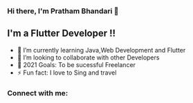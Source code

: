 ### Hi there, I'm Pratham Bhandari 👋


## I'm a Flutter Developer !!

- 🌱 I’m currently learning Java,Web Development and Flutter
- 👯 I’m looking to collaborate with other Developers
- 🥅 2021 Goals: To be sucessful Freelancer
- ⚡ Fun fact: I love to Sing and travel

### Connect with me:

<!-- [<img align
[<img align="left" alt="pratham | Twitter" width="22px" src="http://assets.stickpng.com/images/580b57fcd9996e24bc43c53e.png" />][twitter]
[<img align="left" alt="pratham | LinkedIn" width="22px" src="https://image.flaticon.com/icons/png/512/174/174857.png" />][linkedin]
[<img align="left" alt="pratham | Instagram" width="22px" src="https://www.pngjoy.com/pngm/30/718475_social-media-new-instagram-logo-png-transparent-background.png" />][instagram]

<br />

### Languages and Tools:

<img align="left" alt="Flutter" width="26px" src="https://cdn.iconscout.com/icon/free/png-512/flutter-2038877-1720090.png" />
<img align="left" alt="Dart" width="26px" src="https://www.kindpng.com/picc/m/176-1766554_dart-programming-language-logo-hd-png-download.png" />
<img align="left" alt="Firebase" width="26px" src="https://cdn.icon-icons.com/icons2/691/PNG/512/google_firebase_icon-icons.com_61474.png" />
<img align="left" alt="Visual Studio Code" width="26px" src="https://raw.githubusercontent.com/github/explore/80688e429a7d4ef2fca1e82350fe8e3517d3494d/topics/visual-studio-code/visual-studio-code.png" />
<img align="left" alt="GitHub" width="26px" src="https://raw.githubusercontent.com/github/explore/78df643247d429f6cc873026c0622819ad797942/topics/github/github.png" />
<img align="left" alt="Terminal" width="26px" src="https://raw.githubusercontent.com/github/explore/80688e429a7d4ef2fca1e82350fe8e3517d3494d/topics/terminal/terminal.png" />
<br />
<br />

---


<img align="left" alt="codeSTACKr's GitHub Stats" src="https://github-readme-stats.vercel.app/api?username=Prathambhandari&show_icons=true&theme=graywhite"/>
<img align="left" alt="codeSTACKr's GitHub Stats" src="https://github-readme-stats.vercel.app/api/top-langs/?username=Prathambhandari&theme=graywhite"/>
  

[website]: https://codeSTACKr.com
[twitter]: https://twitter.com/iampratham24
[youtube]: https://youtube.com/codeSTACKr
[instagram]: https://www.instagram.com/prathamkbhandari/?hl=en
[linkedin]: https://www.linkedin.com/in/pratham-bhandari-5a81991a0/

